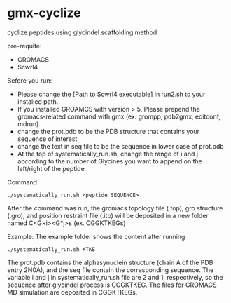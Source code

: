 # gmx-cyclize
cyclize peptides using glycindel scaffolding method

pre-requite:
* GROMACS
* Scwrl4

Before you run:
* Please change the [Path to Scwrl4 executable] in run2.sh to your installed path.
* If you installed GROAMCS with version > 5. Please prepend the gromacs-related command with gmx (ex. grompp, pdb2gmx, editconf, mdrun)
* change the prot.pdb to be the PDB structure that contains your sequence of interest
* change the text in seq file to be the sequence in lower case of prot.pdb
* At the top of systematically_run.sh, change the range of i and j according to the number of Glycines you want to append on the left/right of the peptide

Command:
```
./systematically_run.sh <peptide SEQUENCE>
 ```
  
After the command was run, the gromacs topology file (.top), gro structure (.gro), and position restraint file (.itp) will be deposited in a new folder named C<G$\times$i><SEQUENCE><G*j>s (ex. CGGKTKEGs)

Example:
The example folder shows the content after running 
 ```
./systematically_run.sh KTKE
 ```
The prot.pdb contains the alphasynuclein structure (chain A of the PDB entry 2N0A), and the seq file contain the corresponding sequence. The variable i and j in systematically_run.sh file are 2 and 1, respectively, so the sequence after glycindel process is CGGKTKEG. The files for GROMACS MD simulation are deposited in CGGKTKEGs.
